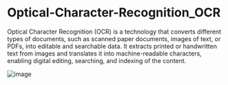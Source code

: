 # Optical-Character-Recognition_OCR

Optical Character Recognition (OCR) is a technology that converts different types of documents, such as scanned paper documents, images of text, or PDFs, into editable and searchable data. It extracts printed or handwritten text from images and translates it into machine-readable characters, enabling digital editing, searching, and indexing of the content.

![image](https://github.com/user-attachments/assets/b45e9aca-bd04-4d0d-aeb9-51b66c1a6516)
